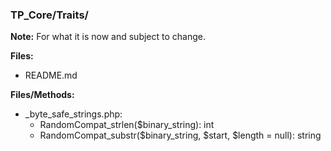 ### TP_Core/Traits/

**Note:** For what it is now and subject to change. 

**Files:** 
- README.md

**Files/Methods:** 
- _byte_safe_strings.php: 	
	* RandomCompat_strlen($binary_string): int 
	* RandomCompat_substr($binary_string, $start, $length = null): string 
